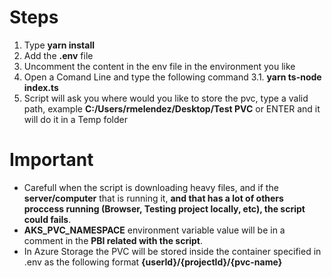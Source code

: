 
Steps
==============

1. Type **yarn install**
2. Add the **.env** file
3. Uncomment the content in the env file in the environment you like
3. Open a Comand Line and type the following command
    3.1. **yarn ts-node index.ts**
4. Script will ask you where would you like to store the pvc, type a valid path, example **C:/Users/rmelendez/Desktop/Test PVC** or ENTER and it will do it in a Temp folder


# Important

- Carefull when the script is downloading heavy files, and if the **server/computer** that is running it, **and that has a lot of others proccess running (Browser, Testing project locally, etc), the script could fails**.
- **AKS_PVC_NAMESPACE** environment variable value will be in a comment in the **PBI related with the script**.
- In Azure Storage the PVC will be stored inside the container specified in .env as the following format **{userId}/{projectId}/{pvc-name}**
